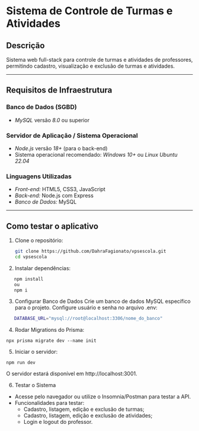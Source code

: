 # Sistema de Controle de Turmas e Atividades

## Descrição
Sistema web full-stack para controle de turmas e atividades de professores, permitindo cadastro, visualização e exclusão de turmas e atividades.

---

## Requisitos de Infraestrutura

### Banco de Dados (SGBD)
- *MySQL* versão *8.0* ou superior

### Servidor de Aplicação / Sistema Operacional
- *Node.js* versão *18+* (para o back-end)
- Sistema operacional recomendado: *Windows 10+* ou *Linux Ubuntu 22.04*

### Linguagens Utilizadas
- *Front-end:* HTML5, CSS3, JavaScript
- *Back-end:* Node.js com Express
- *Banco de Dados:* MySQL

---

## Como testar o aplicativo

1. Clone o repositório:
   ```bash
   git clone https://github.com/DahraFagionato/vpsescola.git
   cd vpsescola
   ```

2. Instalar dependências:
```bash
   npm install
   ou
   npm i
   ```

3. Configurar Banco de Dados
Crie um banco de dados MySQL específico para o projeto.
Configure usuário e senha no arquivo .env:
```bash
   DATABASE_URL="mysql://root@localhost:3306/nome_do_banco"
   ```

4. Rodar Migrations do Prisma:
```
npx prisma migrate dev --name init
```

5. Iniciar o servidor:
```
npm run dev
```
O servidor estará disponível em http://localhost:3001.

6. Testar o Sistema
- Acesse pelo navegador ou utilize o Insomnia/Postman para testar a API.
- Funcionalidades para testar:
    - Cadastro, listagem, edição e exclusão de turmas;
    - Cadastro, listagem, edição e exclusão de atividades;
    - Login e logout do professor.